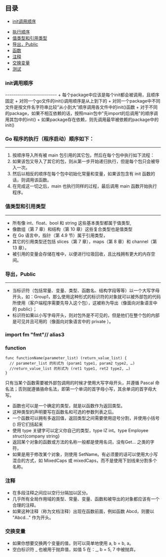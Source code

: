 ## 目录
* [init调用顺序](#initOrder)
+ [执行顺序](#startOrder)
+ [值类型和引用类型](#valueType)
+ [导出，Public](#public)
+ [函数](#func)
+ [注释](#comment)
+ [交换变量](#swap)
+ [测试](#测试)

<h3 id="initOrder">init调用顺序</h2>
--------------------------
+ 每个package中应该是每个init都会被调用，且顺序固定
+ 对同一个go文件的init()调用顺序是从上到下的
+ 对同一个package中不同文件是按文件名字符串比较“从小到大”顺序调用各文件中的init()函数
+ 对于不同的package，如果不相互依赖的话，按照main包中"先import的后调用"的顺序调用其包中的init()
+ 如果package存在依赖，则先调用最早被依赖的package中的init()

### <h3 id="startOrder">Go 程序的执行（程序启动）顺序如下：</h3>
---------------------------------
1. 按顺序导入所有被 main 包引用的其它包，然后在每个包中执行如下流程：
2. 如果该包又导入了其它的包，则从第一步开始递归执行，但是每个包只会被导入一次。
3. 然后以相反的顺序在每个包中初始化常量和变量，如果该包含有 init 函数的话，则调用该函数。
4. 在完成这一切之后，main 也执行同样的过程，最后调用 main 函数开始执行程序。

### <h3 id="valueType">值类型和引用类型</h3>
-----------------------
+ 所有像 int、float、bool 和 string 这些基本类型都属于值类型,
+ 像数组（第 7 章）和结构（第 10 章）这些复合类型也是值类型
+ 在 Go 语言中，指针（第 4.9 节）属于引用类型，
+ 其它的引用类型还包括 slices（第 7 章），maps（第 8 章）和 channel（第 13 章）。
+ 被引用的变量会存储在堆中，以便进行垃圾回收，且比栈拥有更大的内存空间。

### <h3 id="public">导出，Public</h3>
----------------------------
+ 当标识符（包括常量、变量、类型、函数名、结构字段等等）以一个大写字母开头，如：Group1，那么使用这种形式的标识符的对象就可以被外部包的代码所使用（客户端程序需要先导入这个包），这被称为导出（像面向对象语言中的 public）；
+ 标识符如果以小写字母开头，则对包外是不可见的，但是他们在整个包的内部是可见并且可用的（像面向对象语言中的 private ）。

### import fm "fmt"// alias3
### <h3 id="func">function</h3>
```
func functionName(parameter_list) (return_value_list) {
  // parameter_list 的形式为 (param1 type1, param2 type2, …)
  //return_value_list 的形式为 (ret1 type1, ret2 type2, …)
}
```
只有当某个函数需要被外部包调用的时候才使用大写字母开头，并遵循 Pascal 命名法；否则就遵循骆命名法，即第一个单词的首字母小写，其余单词的首字母大写。
+ 函数也可以是一个确定的类型，就是以函数作为返回类型。
+ 这种类型的声明要写在函数名和可选的参数列表之后。
+ 一个函数可以拥有多返回值，返回类型之间需要使用逗号分割，并使用小括号 () 将它们括起来
+ 使用 type 关键字可以定义你自己的类型，type IZ int。type Employee struct{company string}
+ 返回某个对象的函数或方法的名称一般都是使用名词，没有Get... 之类的字符，
+ 如果是用于修改某个对象，则使用 SetName。有必须要的话可以使用大小写混合的方式，如 MixedCaps 或 mixedCaps，而不是使用下划线来分割多个名称。

### <h3 id="comment">注释</h3>
+ 在多段注释之间应以空行分隔加以区分。
+ 几乎所有全局作用域的类型、常量、变量、函数和被导出的对象都应该有一个合理的注释。
+ 如果这种注释（称为文档注释）出现在函数前面，例如函数 Abcd，则要以 "Abcd..." 作为开头。

### <h3 id="swap">交换变量</h3>
+  如果你想要交换两个变量的值，则可以简单地使用 a, b = b, a。
+ 空白标识符 _ 也被用于抛弃值，如值 5 在：_, b = 5, 7 中被抛弃。
